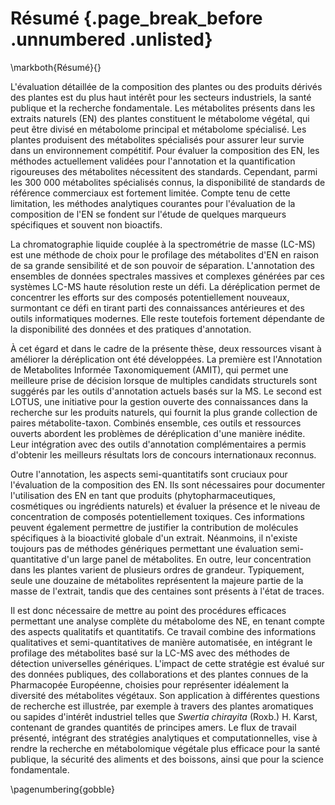 # Résumé {.page_break_before .unnumbered .unlisted}
\markboth{Résumé}{}

L'évaluation détaillée de la composition des plantes ou des produits dérivés des plantes est du plus haut intérêt pour les secteurs industriels, la santé publique et la recherche fondamentale.
Les métabolites présents dans les extraits naturels (EN) des plantes constituent le métabolome végétal, qui peut être divisé en métabolome principal et métabolome spécialisé.
Les plantes produisent des métabolites spécialisés pour assurer leur survie dans un environnement compétitif.
Pour évaluer la composition des EN, les méthodes actuellement validées pour l'annotation  et la quantification rigoureuses des métabolites nécessitent des standards.
Cependant, parmi les 300 000 métabolites spécialisés connus, la disponibilité de standards de référence commerciaux est fortement limitée.
Compte tenu de cette limitation, les méthodes analytiques courantes pour l'évaluation de la composition de l'EN se fondent sur l'étude de quelques marqueurs spécifiques et souvent non bioactifs.

La chromatographie liquide couplée à la spectrométrie de masse (LC-MS) est une méthode de choix pour le profilage des métabolites d'EN en raison de sa grande sensibilité et de son pouvoir de séparation.
L'annotation des ensembles de données spectrales massives et complexes générées par ces systèmes LC-MS haute résolution reste un défi.
La déréplication permet de concentrer les efforts sur des composés potentiellement nouveaux, surmontant ce défi en tirant parti des connaissances antérieures et des outils informatiques modernes.
Elle reste toutefois fortement dépendante de la disponibilité des données et des pratiques d'annotation.

À cet égard et dans le cadre de la présente thèse, deux ressources visant à améliorer la déréplication ont été développées.
La première est l'Annotation de Metabolites Informée Taxonomiquement (AMIT), qui permet une meilleure prise de décision lorsque de multiples candidats structurels sont suggérés par les outils d'annotation actuels basés sur la MS.
Le second est LOTUS, une initiative pour la gestion ouverte des connaissances dans la recherche sur les produits naturels, qui fournit la plus grande collection de paires métabolite-taxon.
Combinés ensemble, ces outils et ressources ouverts abordent les problèmes de déréplication d'une manière inédite.
Leur intégration avec des outils d'annotation complémentaires a permis d'obtenir les meilleurs résultats lors de concours internationaux reconnus.

Outre l'annotation, les aspects semi-quantitatifs sont cruciaux pour l'évaluation de la composition des EN.
Ils sont nécessaires pour documenter l'utilisation des EN en tant que produits (phytopharmaceutiques, cosmétiques ou ingrédients naturels) et évaluer la présence et le niveau de concentration de composés potentiellement toxiques.
Ces informations peuvent également permettre de justifier la contribution de molécules spécifiques à la bioactivité globale d'un extrait.
Néanmoins, il n'existe toujours pas de méthodes génériques permettant une évaluation semi-quantitative d'un large panel de métabolites.
En outre, leur concentration dans les plantes varient de plusieurs ordres de grandeur.
Typiquement, seule une douzaine de métabolites représentent la majeure partie de la masse de l'extrait, tandis que des centaines sont présents à l'état de traces.

Il est donc nécessaire de mettre au point des procédures efficaces permettant une analyse complète du métabolome des NE, en tenant compte des aspects qualitatifs et quantitatifs.
Ce travail combine des informations qualitatives et semi-quantitatives de manière automatisée, en intégrant le profilage des métabolites basé sur la LC-MS avec des méthodes de détection universelles génériques.
L'impact de cette stratégie est évalué sur des données publiques, des collaborations et des plantes connues de la Pharmacopée Européenne, choisies pour représenter idéalement la diversité des métabolites végétaux.
Son application à différentes questions de recherche est illustrée, par exemple à travers des plantes aromatiques ou sapides d'intérêt industriel telles que *Swertia chirayita* (Roxb.) H. Karst, contenant de grandes quantités de principes amers.
Le flux de travail présenté, intégrant des stratégies analytiques et computationnelles, vise à rendre la recherche en métabolomique végétale plus efficace pour la santé publique, la sécurité des aliments et des boissons, ainsi que pour la science fondamentale.

\pagenumbering{gobble}